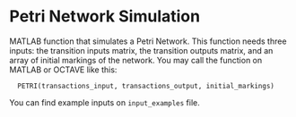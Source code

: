 # Petri Network Simulation

MATLAB function that simulates a Petri Network. This function needs three inputs: the transition inputs matrix, the transition outputs matrix, and an array of initial markings of the network. You may call the function on MATLAB or OCTAVE like this:

```
  PETRI(transactions_input, transactions_output, initial_markings)
```

You can find example inputs on `input_examples` file.
